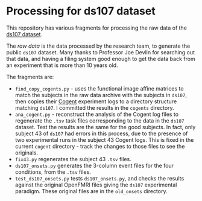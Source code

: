 # Processing for ds107 dataset

This repository has various fragments for processing the raw data of the
[ds107 dataset](https://openneuro.org/datasets/ds000107).

The *raw data* is the data processed by the research team, to generate the
public `ds107` dataset.  Many thanks to Professor Joe Devlin for searching out
that data, and having a filing system good enough to get the data back from an
experiment that is more than 10 years old.

The fragments are:

* `find_copy_cogents.py` - uses the functional image affine matrices to match
  the subjects in the raw data archive with the subjects in `ds107`, then
  copies their [Cogent](http://www.vislab.ucl.ac.uk/cogent.php) experiment logs
  to a directory structure matching `ds107`.  I committed the results in the
  `cogents` directory.
* `ana_cogent.py` - reconstruct the analysis of the Cogent log files to
  regenerate the `.tsv` task files corresponding to the data in the `ds107`
  dataset.  Test the results are the same for the good subjects.  In fact, only
  subject 43 of `ds107` had errors in this process, due to the presence of two
  experimental runs in the subject 43 Cogent logs.  This is fixed in the
  current `cogent` directory - track the changes to those files to see the
  originals.
* `fix43.py` regenerates the subject 43 `.tsv` files.
* `ds107_onsets.py` generates the 3-column event files for the four conditions,
  from the `.tsv` files.
* `test_ds107_onsets.py` tests `ds107_onsets.py`, and checks the results
  against the original OpenFMRI files giving the `ds107` experimental paradigm.
  These original files are in the `old_onsets` directory.
